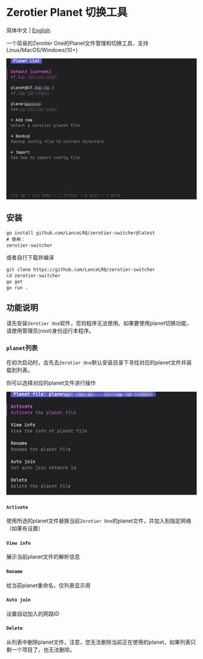 # Zerotier Planet 切换工具

简体中文 | [English](./docs/README_en.md)

一个简易的Zerotier One的Planet文件管理和切换工具，支持Linux/MacOS/Windows(10+)

![主程序菜单](docs/thumb1.jpg)

## 安装
```shell
go install github.com/LanceLRQ/zerotier-switcher@latest
# 使用：
zerotier-switcher
```
或者自行下载并编译

```shell
git clone https://github.com/LanceLRQ/zerotier-switcher
cd zerotier-switcher
go get
go run .
```

## 功能说明

请先安装`Zerotier One`软件，否则程序无法使用。如果要使用planet切换功能，请使用管理员(root)身份运行本程序。

### `planet`列表

在初次启动时，会先去`Zerotier One`默认安装目录下寻找对应的planet文件并装载到列表。

你可以选择对应的planet文件进行操作

![文件列表](docs/thumb2.jpg)

#### `Activate` 

使用所选的planet文件替换当前`Zerotier One`的planet文件，并加入到指定网络（如果有设置）

#### `View info` 

展示当前planet文件的解析信息

#### `Rename` 

给当前planet重命名，仅列表显示用

#### `Auto join`

设置自动加入的网路ID

#### `Delete`

从列表中删除planet文件，注意，您无法删除当前正在使用的planet，如果列表只剩一个项目了，也无法删除。